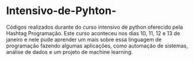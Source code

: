 # Intensivo-de-Pyhton-
Códigos realizados durante do curso intensivo de python oferecido pela Hashtag Programação. Este curso aconteceu nos dias 10, 11, 12 e 13 de janeiro e nele pude aprender um mais sobre essa linguagem de programação fazendo algumas aplicações, como automação de sistemas, análise de dados e um projeto de machine learning. 
